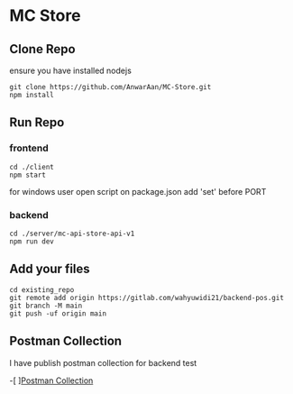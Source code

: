 # MC Store


## Clone Repo

ensure you have installed nodejs

```
git clone https://github.com/AnwarAan/MC-Store.git
npm install
```

## Run Repo

### frontend

```
cd ./client
npm start
```

for windows user
open script on package.json add 'set' before PORT

### backend
```
cd ./server/mc-api-store-api-v1
npm run dev
```

## Add your files

```
cd existing_repo
git remote add origin https://gitlab.com/wahyuwidi21/backend-pos.git
git branch -M main
git push -uf origin main
```


## Postman Collection

I have publish postman collection for backend test

-[ ][Postman Collection](https://documenter.getpostman.com/view/19585911/2s93mBvdn7)
